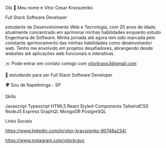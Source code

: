 Olá 👋 Meu nome é Vitor Cesar Kravszenko

Full Stack Software Developer

estudante de Desenvolvimento Web e Tecnologia, com 20 anos de idade, atualmente concentrado em aprimorar minhas habilidades enquanto estudo Engenharia de Software. Minha jornada até agora tem sido marcada pelo constante aprimoramento das minhas habilidades como desenvolvedor web. Tenho me envolvido em projetos desafiadores, abrangendo desde websites até aplicações web funcionais e interativas.

✉️ Pode entrar em contato comigo com vitorkravs3@gmail.com

🚀 estudando para ser Full Stack Software Developer

🌍 Sou de Itapetininga - SP

Skills

Javascript Typescript HTML5 React  Styled-Components TailwindCSS NodeJS Express GraphQL MongoDB PostgreSQL

Links Sociais

https://www.linkedin.com/in/vitor-kravszenko-80748a234/

https://www.instagram.com/vitorkravs
    
